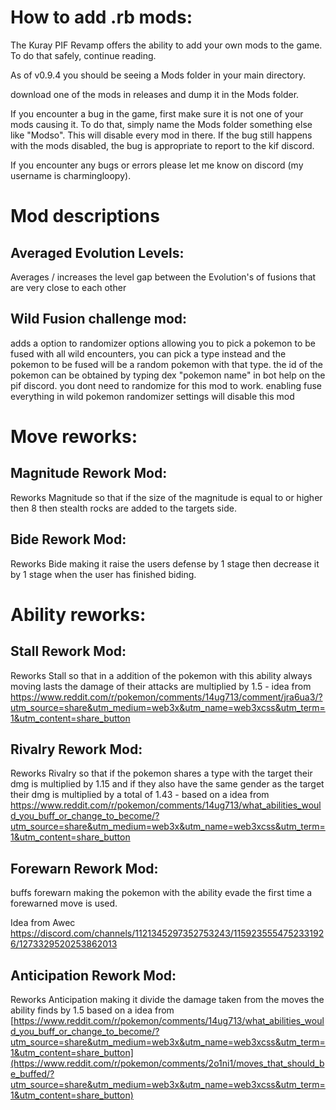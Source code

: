 # How to add .rb mods:

The Kuray PIF Revamp offers the ability to add your own mods to the game.  To do that safely, continue reading.

As of v0.9.4 you should be seeing a Mods folder in your main directory.

download one of the mods in releases and dump it in the Mods folder.

If you encounter a bug in the game,  first make sure it is not one of your mods causing it.  To do that, simply  name the Mods folder something else like  "Modso". This will disable every mod in there.  If the bug still happens with the mods disabled,  the bug is appropriate to report to the kif discord.

If you encounter any bugs or errors please let me know on discord (my username is charmingloopy).

# Mod descriptions 


## Averaged Evolution Levels:

Averages / increases the level gap between the Evolution's of fusions that are very close to each other

## Wild Fusion challenge mod:

adds a option to randomizer options allowing you to pick a pokemon to be fused with all wild encounters, you can pick a type instead and the pokemon to be fused will be a random pokemon with that type. the id of the pokemon can be obtained by typing dex "pokemon name" in bot help on the pif discord. you dont need to randomize for this mod to work. enabling fuse everything in wild pokemon randomizer settings will disable this mod

# Move reworks:
## Magnitude Rework Mod:

Reworks Magnitude so that if the size of the magnitude is equal to or higher then 8 then stealth rocks are added to the targets side.

## Bide Rework Mod:

Reworks Bide making it raise the users defense by 1 stage then decrease it by 1 stage when the user has finished biding.

# Ability reworks:

## Stall Rework Mod:

Reworks Stall so that in a addition of the pokemon with this ability always moving lasts the damage of their attacks are multiplied by 1.5 - idea from https://www.reddit.com/r/pokemon/comments/14ug713/comment/jra6ua3/?utm_source=share&utm_medium=web3x&utm_name=web3xcss&utm_term=1&utm_content=share_button

## Rivalry Rework Mod:

Reworks Rivalry so that if the pokemon shares a type with the target their dmg is multiplied by 1.15 and if they also have the same gender as the target their dmg is multiplied by a total of 1.43 - based on a idea from https://www.reddit.com/r/pokemon/comments/14ug713/what_abilities_would_you_buff_or_change_to_become/?utm_source=share&utm_medium=web3x&utm_name=web3xcss&utm_term=1&utm_content=share_button

## Forewarn Rework Mod:

buffs forewarn making the pokemon with the ability evade the first time a forewarned move is used.

Idea from Awec https://discord.com/channels/1121345297352753243/1159235554752331926/1273329520253862013
## Anticipation Rework Mod:

Reworks Anticipation making it divide the damage taken from the moves the ability finds by 1.5 based on a idea from [https://www.reddit.com/r/pokemon/comments/14ug713/what_abilities_would_you_buff_or_change_to_become/?utm_source=share&utm_medium=web3x&utm_name=web3xcss&utm_term=1&utm_content=share_button](https://www.reddit.com/r/pokemon/comments/2o1ni1/moves_that_should_be_buffed/?utm_source=share&utm_medium=web3x&utm_name=web3xcss&utm_term=1&utm_content=share_button)


